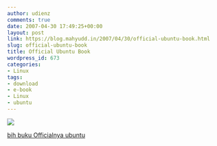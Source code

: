 ```yaml
---
author: udienz
comments: true
date: 2007-04-30 17:49:25+00:00
layout: post
link: https://blog.mahyudd.in/2007/04/30/official-ubuntu-book.html
slug: official-ubuntu-book
title: Official Ubuntu Book
wordpress_id: 673
categories:
- Linux
tags:
- download
- e-book
- Linux
- ubuntu
---
```


![](http://g.freebookshare.com/0132435942.gif)


[bih buku Officialnya ubuntu](http://fs04n3.sendspace.com/dl/a0ad37c76dbc27897c244f2200360186/46362c05/z20cg2/Prentice.Hall.PTR.The.Official.Ubuntu.Book.Aug.2006.chm)

